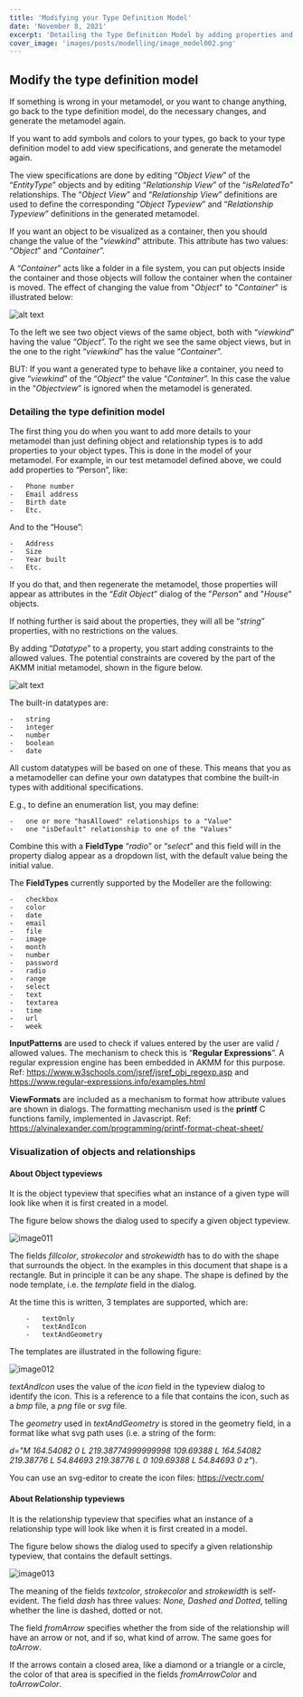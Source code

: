 ```yaml
---
title: 'Modifying your Type Definition Model'
date: 'November 8, 2021'
excerpt: 'Detailing the Type Definition Model by adding properties and specifying typeviews'
cover_image: 'images/posts/modelling/image_model002.png'
---
```


## Modify the type definition model
If something is wrong in your metamodel, or you want to change anything, go back to the type definition model, do the necessary changes, and generate the metamodel again.

If you want to add symbols and colors to your types, go back to your type definition model to add view specifications, and generate the metamodel again.

The view specifications are done by editing “*Object View*” of the “*EntityType*” objects and by editing “*Relationship View*” of the “*isRelatedTo*” relationships. 
The “*Object View*” and “*Relationship View*” definitions are used to define the corresponding “*Object Typeview*” and “*Relationship Typeview*” definitions in the generated metamodel.

If you want an object to be visualized as a container, then you should change the value of the "*viewkind*" attribute. This attribute has two values: “*Object*” and “*Container*”. 

A “*Container*” acts like a folder in a file system, you can put objects inside the container and those objects will follow the container when the container is moved. The effect of changing the value from "*Object*" to "*Container*" is illustrated below:

![alt text](/images/posts/modelling/image_model0361.png)

To the left we see two object views of the same object, both with “*viewkind*” having the value “*Object*”. To the right we see the same object views, but in the one to the right “*viewkind*” has the value “*Container*”.

BUT: If you want a generated type to behave like a container, you need to give “*viewkind*” of the “*Object*” the value “*Container*”. In this case the value in the “*Objectview*” is ignored when the metamodel is generated.

### Detailing the type definition model

The first thing you do when you want to add more details to your metamodel than just defining object and relationship types is to add properties to your object types. This is done in the model of your metamodel. 
For example, in our test metamodel defined above, we could add properties to “Person”, like:

    -   Phone number
    -   Email address
    -   Birth date
    -   Etc.

And to the “House”:

    -   Address
    -   Size
    -   Year built
    -   Etc.

If you do that, and then regenerate the metamodel, those properties will appear as attributes in the “*Edit Object*” dialog of the "*Person*" and "*House*" objects.

If nothing further is said about the properties, they will all be “*string*” properties, with no restrictions on the values.

By adding “*Datatype*” to a property, you start adding constraints to the allowed values. The potential constraints are covered by the part of the AKMM initial metamodel, shown in the figure below.

![alt text](/images/posts/modelling/image_model0351.png)

The built-in datatypes are:

    -	string
    -	integer
    -	number
    -	boolean
    -	date

All custom datatypes will be based on one of these. This means that you as a metamodeller can define your own datatypes that combine the built-in types with additional specifications. 

E.g., to define an enumeration list, you may define:

    -	one or more "hasAllowed" relationships to a "Value"
    -	one "isDefault" relationship to one of the "Values"

Combine this with a **FieldType** “*radio*” or “*select*” and this field will in the property dialog appear as a dropdown list, with the default value being the initial value.

The **FieldTypes** currently supported by the Modeller are the following:

    -	checkbox
    -	color
    -	date
    -	email
    -	file
    -	image
    -	month
    -	number
    -	password	
    -	radio
    -	range
    -	select
    -	text
    -	textarea
    -	time
    -	url
    -	week

**InputPatterns** are used to check if values entered by the user are valid / allowed values. 
The mechanism to check this is “**Regular Expressions**”. A regular expression engine has been embedded in AKMM for this purpose.
Ref: https://www.w3schools.com/jsref/jsref_obj_regexp.asp 
and https://www.regular-expressions.info/examples.html

**ViewFormats** are included as a mechanism to format how attribute values are shown in dialogs. The formatting mechanism used is the **printf** C functions family, implemented in Javascript.
Ref: https://alvinalexander.com/programming/printf-format-cheat-sheet/

### Visualization of objects and relationships

#### About Object typeviews

It is the object typeview that specifies what an instance of a given type will look like when it is first created in a model. 

The figure below shows the dialog used to specify a given object typeview.

 ![image011](/images/posts/metamodelling/image011.png)

The fields *fillcolor*, *strokecolor* and *strokewidth* has to do with the shape that surrounds the object. In the examples in this document that shape is a rectangle. But in principle it can be any shape. 
The shape is defined by the node template, i.e. the *template* field in the dialog. 

At the time this is written, 3 templates are supported, which are:

        -	textOnly
        -	textAndIcon
        -	textAndGeometry

The templates are illustrated in the following figure:

![image012](/images/posts/metamodelling/image012.png)

*textAndIcon* uses the value of the *icon* field in the typeview dialog to identify the icon. This is a reference to a file that contains the icon, such as a *bmp* file, a *png* file or *svg* file. 

The *geometry* used in *textAndGeometry* is stored in the geometry field, in a format like what svg path uses (i.e. a string of the form:

 *d="M 164.54082 0 L 219.38774999999998 109.69388 L 164.54082 219.38776 L 54.84693 219.38776 L 0 109.69388 L 54.84693 0 z"*).

You can use an svg-editor to create the icon files: https://vectr.com/

#### About Relationship typeviews

It is the relationship typeview that specifies what an instance of a relationship type will look like when it is first created in a model. 

The figure below shows the dialog used to specify a given relationship typeview, that contains the default settings.

 ![image013](/images/posts/metamodelling/image013.png)

The meaning of the fields *textcolor*, *strokecolor* and *strokewidth* is self-evident. 
The field *dash* has three values: *None, Dashed and Dotted*, telling whether the line is dashed, dotted or not. 

The field *fromArrow* specifies whether the from side of the relationship will have an arrow or not, and if so, what kind of arrow. The same goes for *toArrow*. 

If the arrows contain a closed area, like a diamond or a triangle or a circle, the color of that area is specified in the fields *fromArrowColor* and *toArrowColor*. 

